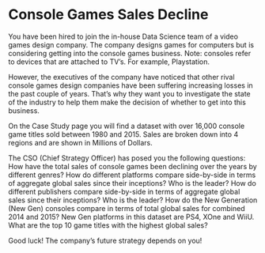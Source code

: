 # Console Games Sales Decline
You have been hired to join the in-house Data Science team of a video games design company. The company designs games for computers but is considering getting into the console games business.
Note: consoles refer to devices that are attached to TV’s. For example, Playstation.

However, the executives of the company have noticed that other rival console games design companies have been suffering increasing losses in the past couple of years. That’s why they want you to investigate the state of the industry to help them make the decision of whether to get into this business.

On the Case Study page you will find a dataset with over 16,000 console game titles sold between 1980 and 2015. Sales are broken down into 4 regions and are shown in Millions of Dollars.

The CSO (Chief Strategy Officer) has posed you the following questions:
How have the total sales of console games been declining over the years by different genres?
How do different platforms compare side-by-side in terms of aggregate global sales since their inceptions? Who is the leader?
How do different publishers compare side-by-side in terms of aggregate global sales since their inceptions? Who is the leader?
How do the New Generation (New Gen) consoles compare in terms of total global sales for combined 2014 and 2015? New Gen platforms in this dataset are PS4, XOne and WiiU.
What are the top 10 game titles with the highest global sales?

Good luck! The company’s future strategy depends on you!
